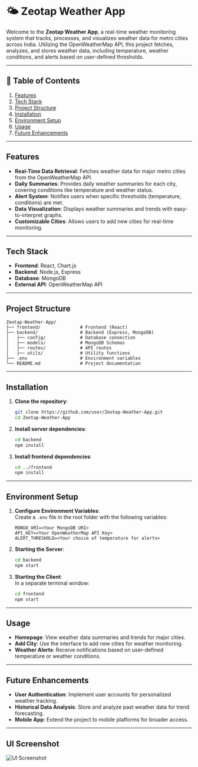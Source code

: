 # 🌤️ Zeotap Weather App

Welcome to the **Zeotap Weather App**, a real-time weather monitoring system that tracks, processes, and visualizes weather data for metro cities across India. Utilizing the OpenWeatherMap API, this project fetches, analyzes, and stores weather data, including temperature, weather conditions, and alerts based on user-defined thresholds.

---

## 📜 Table of Contents

1. [Features](#features)
2. [Tech Stack](#tech-stack)
3. [Project Structure](#project-structure)
4. [Installation](#installation)
5. [Environment Setup](#environment-setup)
6. [Usage](#usage)
7. [Future Enhancements](#future-enhancements)

---
 
## Features

- **Real-Time Data Retrieval**: Fetches weather data for major metro cities from the OpenWeatherMap API.
- **Daily Summaries**: Provides daily weather summaries for each city, covering conditions like temperature and weather status.
- **Alert System**: Notifies users when specific thresholds (temperature, conditions) are met.
- **Data Visualization**: Displays weather summaries and trends with easy-to-interpret graphs.
- **Customizable Cities**: Allows users to add new cities for real-time monitoring.

---

## Tech Stack

- **Frontend**: React, Chart.js
- **Backend**: Node.js, Express
- **Database**: MongoDB
- **External API**: OpenWeatherMap API

---

## Project Structure

```plaintext
Zeotap-Weather-App/
├── frontend/               # Frontend (React)
├── backend/                # Backend (Express, MongoDB)
│   ├── config/             # Database connection
│   ├── models/             # MongoDB Schemas
│   ├── routes/             # API routes
│   ├── utils/              # Utility functions
├── .env                    # Environment variables
└── README.md               # Project documentation
```

---
## Installation

1. **Clone the repository**:
    ```bash
    git clone https://github.com/user/Zeotap-Weather-App.git
    cd Zeotap-Weather-App
    ```

2. **Install server dependencies**:
    ```bash
    cd backend
    npm install
    ```

3. **Install frontend dependencies**:
    ```bash
    cd ../frontend
    npm install
    ```

---

## Environment Setup

1. **Configure Environment Variables**:  
   Create a `.env` file in the root folder with the following variables:
    ```plaintext
    MONGO_URI=<Your MongoDB URI>
    API_KEY=<Your OpenWeatherMap API Key>
    ALERT_THRESHOLD=<Your choice of temperature for alerts>
    ```

2. **Starting the Server**:
    ```bash
    cd backend
    npm start
    ```

3. **Starting the Client**:  
   In a separate terminal window:
    ```bash
    cd frontend
    npm start
    ```

---

## Usage

- **Homepage**: View weather data summaries and trends for major cities.
- **Add City**: Use the interface to add new cities for weather monitoring.
- **Weather Alerts**: Receive notifications based on user-defined temperature or weather conditions.

---

## Future Enhancements

- **User Authentication**: Implement user accounts for personalized weather tracking.
- **Historical Data Analysis**: Store and analyze past weather data for trend forecasting.
- **Mobile App**: Extend the project to mobile platforms for broader access.

---

## UI Screenshot

![UI Screenshot](https://github.com/user-attachments/assets/d8a259fb-69b4-488f-9d2d-4671f2b17d03)
